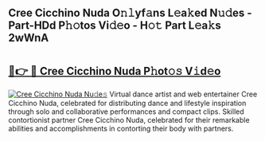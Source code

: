 ## Cree Cicchino Nuda O𝚗𝚕yf𝚊ns L𝚎a𝚔ed N𝚞𝚍es - Part-HDd P𝚑𝚘tos Vi𝚍𝚎o - H𝚘𝚝 Part L𝚎a𝚔s 2wWnA

# <h2><a href="http://kfe8vp.oniu.top/?m=Cree+Cicchino+Nuda">🔗👉 🔴 Cree Cicchino Nuda P𝚑ot𝚘𝚜 V𝚒d𝚎o</a></h2>

[![Cree Cicchino Nuda Nu𝚍e𝚜](https://i.imgur.com/0qMVB7G.gif)](http://kfe8vp.oniu.top/?m=Cree+Cicchino+Nuda)
Virtual dance artist and web entertainer Cree Cicchino Nuda, celebrated for distributing dance and lifestyle inspiration through solo and collaborative performances and compact clips. Skilled contortionist partner Cree Cicchino Nuda, celebrated for their remarkable abilities and accomplishments in contorting their body with partners.  
